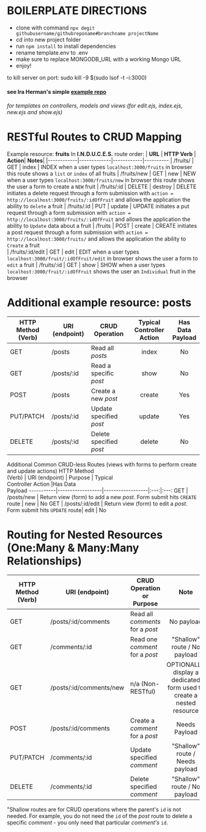 # BOILERPLATE DIRECTIONS

-   clone with command `npx degit githubusername/githubreponame#branchname projectName`
-   cd into new project folder
-   run `npm install` to install dependencies
-   rename template.env to .env
-   make sure to replace MONGODB_URL with a working Mongo URL
-   enjoy!

to kill server on port: sudo kill -9 $(sudo lsof -t -i:3000)

#### see Ira Herman's simple [example repo](https://github.com/iscott/fruits-express-mongo-project-starter)

###### for templates on controllers, models and views (for edit.ejs, index.ejs, new.ejs and show.ejs)

# RESTful Routes to CRUD Mapping

Example resource: **fruits**
In **I.N.D.U.C.E.S.** route order:
| **URL** | **HTTP Verb** | **Action**| **Notes**|
|------------|-------------|------------|----------
| /fruits/ | GET | index | INDEX when a user types `localhost:3000/fruits` in browser this route shows a `list` or `index` of all fruits
| /fruits/new | GET | new | NEW when a user types `localhost:3000/fruits/new` in browser this route shows the user a form to create a `NEW` fruit
| /fruits/:id | DELETE | destroy | DELETE initiates a delete request through a form submission with `action = http://localhost:3000/fruits/:idOfFruit` and allows the application the ability to `delete` a fruit
| /fruits/:id | PUT | update | UPDATE initiates a put request through a form submission with `action = http://localhost:3000/fruits/:idOfFruit` and allows the application the ability to `Update` data about a fruit
| /fruits | POST | create | CREATE initiates a post request through a form submission with `action = http://localhost:3000/fruits/` and allows the application the ability to `Create` a fruit  
| /fruits/:id/edit | GET | edit | EDIT when a user types `localhost:3000/fruit/:idOfFruit/edit` in browser shows the user a form to `edit` a fruit
| /fruits/:id | GET | show | SHOW when a user types `localhost:3000/fruit/:idOfFruit` shows the user an `Individual` fruit in the browser

# Additional example resource: **posts**

| HTTP Method<br>(Verb) | URI (endpoint) | CRUD Operation          | Typical<br>Controller Action | Has Data<br>Payload |
| --------------------- | -------------- | ----------------------- | :--------------------------: | :-----------------: |
| GET                   | /posts         | Read all _posts_        |            index             |         No          |
| GET                   | /posts/:id     | Read a specific _post_  |             show             |         No          |
| POST                  | /posts         | Create a new _post_     |            create            |         Yes         |
| PUT/PATCH             | /posts/:id     | Update specified _post_ |            update            |         Yes         |
| DELETE                | /posts/:id     | Delete specified _post_ |            delete            |         No          |

Additional Common CRUD-less Routes (views with forms to perform create and update actions)
HTTP Method<br>(Verb) | URI (endpoint) | Purpose | Typical<br>Controller Action |Has Data<br>Payload
-----------|------------------|------------------|:---:|:---:
GET | /posts/new | Return view (form) to add a new _post_. Form submit hits `CREATE` route | new | No
GET | /posts/:id/edit | Return view (form) to edit a _post_. Form submit hits `UPDATE` route| edit | No

# Routing for Nested Resources (One:Many & Many:Many Relationships)

| HTTP Method<br>(Verb) | URI (endpoint)          | CRUD Operation<br>or Purpose     |                                 Note                                 |
| --------------------- | ----------------------- | -------------------------------- | :------------------------------------------------------------------: |
| GET                   | /posts/:id/comments     | Read all _comments_ for a _post_ |                              No payload                              |
| GET                   | /comments/:id           | Read one _comment_ for a _post_  |                     "Shallow" route / No payload                     |
| GET                   | /posts/:id/comments/new | n/a (Non-RESTful)                | OPTIONALLY display a dedicated form used to create a nested resource |
| POST                  | /posts/:id/comments     | Create a _comment_ for a _post_  |                            Needs Payload                             |
| PUT/PATCH             | /comments/:id           | Update specified _comment_       |                   "Shallow" route / Needs payload                    |
| DELETE                | /comments/:id           | Delete specified _comment_       |                     "Shallow" route / No payload                     |

"Shallow routes are for CRUD operations where the parent's `id` is not needed. For example,
you do not need the `id` of the _post_ route to delete a specific _comment_ - you only
need that particular _comment's_ `id`.
